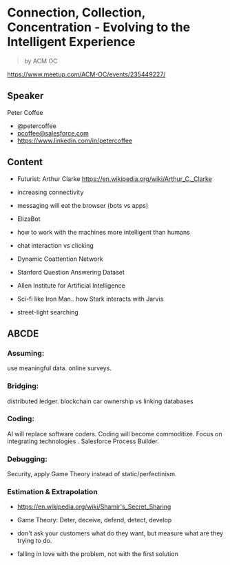 # Connection, Collection, Concentration - Evolving to the Intelligent Experience

> by ACM OC

https://www.meetup.com/ACM-OC/events/235449227/

## Speaker

Peter Coffee

- @petercoffee
- pcoffee@salesforce.com
- https://www.linkedin.com/in/petercoffee

## Content

- Futurist: Arthur Clarke https://en.wikipedia.org/wiki/Arthur_C._Clarke
- increasing connectivity
- messaging will eat the browser (bots vs apps)
- ElizaBot
- how to work with the machines more intelligent than humans
- chat interaction vs clicking
- Dynamic Coattention Network
- Stanford Question Answering Dataset
- Allen Institute for Artificial Intelligence
- Sci-fi like Iron Man.. how Stark interacts with Jarvis

- street-light searching

## ABCDE

### Assuming: 

use meaningful data. online surveys.

### Bridging: 

distributed ledger. blockchain car ownership vs linking databases

### Coding: 
AI will replace software coders. Coding will become commoditize. Focus on integrating technologies . Salesforce Process Builder.

### Debugging: 
Security, apply Game Theory instead of static/perfectinism.

### Estimation & Extrapolation


- https://en.wikipedia.org/wiki/Shamir's_Secret_Sharing 
- Game Theory: Deter, deceive, defend, detect, develop

- don't ask your customers what do they want, but measure what are they trying to do.
- falling in love with the problem, not with the first solution
